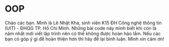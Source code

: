 # OOP
Chào các bạn. Mình là Lê Nhật Kha, sinh viên K15 ĐH Công nghệ thông tin (UIT) - ĐHQG TP. Hồ Chí Minh. Những bài code này mình biết khi còn là năm nhất mới viết lập trình nên có thể không được hoàn hảo lắm. Nếu các bạn có góp ý gì để hoàn thiện hơn thì hãy để lại bình luận. Mình xin cảm ơn!
